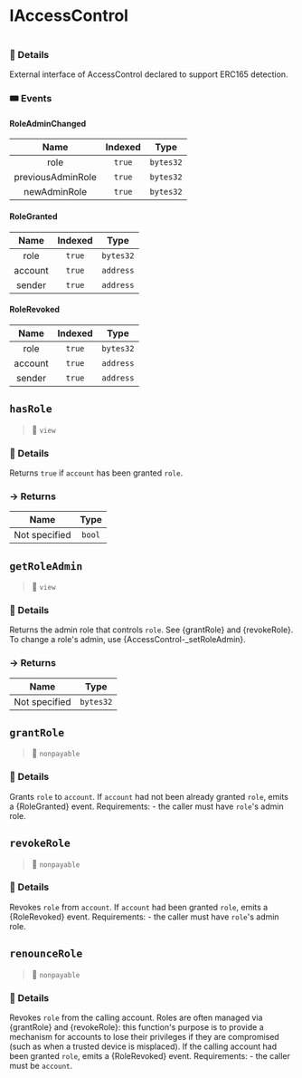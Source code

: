 # IAccessControl
> 
```

```




### 🔎 Details

External interface of AccessControl declared to support ERC165 detection.


### 🎟 Events


#### RoleAdminChanged
| Name | Indexed | Type |
|:-:|:-:|:-:|
| role | `true` | `bytes32` |
| previousAdminRole | `true` | `bytes32` |
| newAdminRole | `true` | `bytes32` |


#### RoleGranted
| Name | Indexed | Type |
|:-:|:-:|:-:|
| role | `true` | `bytes32` |
| account | `true` | `address` |
| sender | `true` | `address` |


#### RoleRevoked
| Name | Indexed | Type |
|:-:|:-:|:-:|
| role | `true` | `bytes32` |
| account | `true` | `address` |
| sender | `true` | `address` |



## `hasRole`

>👀 `view`



### 🔎 Details

Returns `true` if `account` has been granted `role`.

### → Returns



| Name | Type |
|:-:|:-:|
|  Not specified  | `bool` |



## `getRoleAdmin`

>👀 `view`



### 🔎 Details

Returns the admin role that controls `role`. See {grantRole} and {revokeRole}. To change a role&#39;s admin, use {AccessControl-_setRoleAdmin}.

### → Returns



| Name | Type |
|:-:|:-:|
|  Not specified  | `bytes32` |



## `grantRole`

>👀 `nonpayable`



### 🔎 Details

Grants `role` to `account`. If `account` had not been already granted `role`, emits a {RoleGranted} event. Requirements: - the caller must have ``role``&#39;s admin role.



## `revokeRole`

>👀 `nonpayable`



### 🔎 Details

Revokes `role` from `account`. If `account` had been granted `role`, emits a {RoleRevoked} event. Requirements: - the caller must have ``role``&#39;s admin role.



## `renounceRole`

>👀 `nonpayable`



### 🔎 Details

Revokes `role` from the calling account. Roles are often managed via {grantRole} and {revokeRole}: this function&#39;s purpose is to provide a mechanism for accounts to lose their privileges if they are compromised (such as when a trusted device is misplaced). If the calling account had been granted `role`, emits a {RoleRevoked} event. Requirements: - the caller must be `account`.



